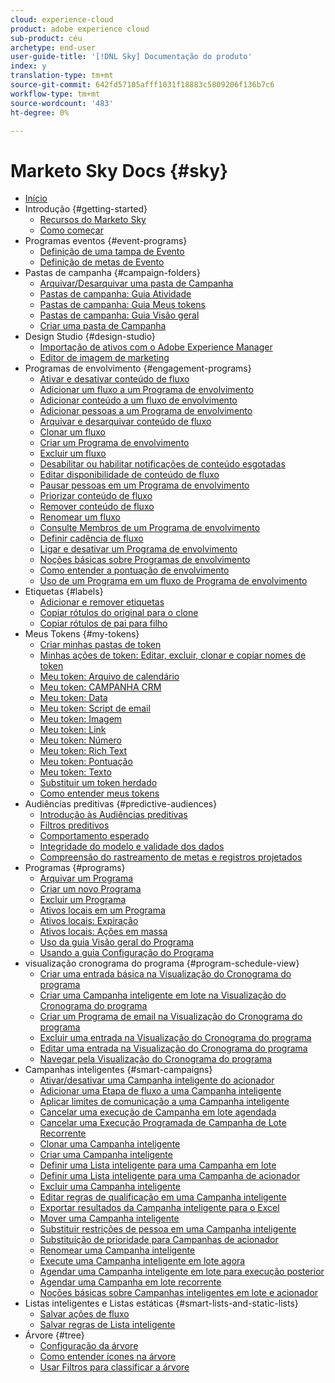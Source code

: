 ```yaml
---
cloud: experience-cloud
product: adobe experience cloud
sub-product: céu
archetype: end-user
user-guide-title: '[!DNL Sky] Documentação do produto'
index: y
translation-type: tm+mt
source-git-commit: 642fd57105afff1031f18883c5809206f136b7c6
workflow-type: tm+mt
source-wordcount: '483'
ht-degree: 0%

---
```



# Marketo Sky Docs {#sky}

+ [Início](home.md)
+ Introdução {#getting-started}
   + [Recursos do Marketo Sky](marketo-sky-features.md)
   + [Como começar](how-to-enable-roles-for-marketo-sky.md)
+ Programas eventos {#event-programs}
   + [Definição de uma tampa de Evento](setting-an-event-cap.md)
   + [Definição de metas de Evento](setting-event-goals.md)
+ Pastas de campanha {#campaign-folders}
   + [Arquivar/Desarquivar uma pasta de Campanha](archive-unarchive-a-campaign-folder.md)
   + [Pastas de campanha: Guia Atividade](campaign-folder-activities-tab.md)
   + [Pastas de campanha: Guia Meus tokens](campaign-folder-my-tokens-tab.md)
   + [Pastas de campanha: Guia Visão geral](campaign-folder-overview-tab.md)
   + [Criar uma pasta de Campanha](create-a-campaign-folder.md)
+ Design Studio {#design-studio}
   + [Importação de ativos com o Adobe Experience Manager](importing-assets-with-adobe-experience-manager.md)
   + [Editor de imagem de marketing](marketo-image-editor.md)
+ Programas de envolvimento {#engagement-programs}
   + [Ativar e desativar conteúdo de fluxo](activate-and-deactivate-stream-content.md)
   + [Adicionar um fluxo a um Programa de envolvimento](add-a-stream-to-an-engagement-program.md)
   + [Adicionar conteúdo a um fluxo de envolvimento](add-content-to-an-engagement-stream.md)
   + [Adicionar pessoas a um Programa de envolvimento](add-people-to-an-engagement-program.md)
   + [Arquivar e desarquivar conteúdo de fluxo](archive-and-unarchive-stream-content.md)
   + [Clonar um fluxo](clone-a-stream.md)
   + [Criar um Programa de envolvimento](create-an-engagement-program.md)
   + [Excluir um fluxo](delete-a-stream.md)
   + [Desabilitar ou habilitar notificações de conteúdo esgotadas](disable-or-enable-exhausted-content-notifications.md)
   + [Editar disponibilidade de conteúdo de fluxo](edit-availability-of-stream-content.md)
   + [Pausar pessoas em um Programa de envolvimento](pause-people-in-an-engagement-program.md)
   + [Priorizar conteúdo de fluxo](prioritize-stream-content.md)
   + [Remover conteúdo de fluxo](remove-stream-content.md)
   + [Renomear um fluxo](rename-a-stream.md)
   + [Consulte Membros de um Programa de envolvimento](see-members-of-an-engagement-program.md)
   + [Definir cadência de fluxo](set-stream-cadence.md)
   + [Ligar e desativar um Programa de envolvimento](turn-an-engagement-program-on-and-off.md)
   + [Noções básicas sobre Programas de envolvimento](understanding-engagement-programs.md)
   + [Como entender a pontuação de envolvimento](understanding-the-engagement-score.md)
   + [Uso de um Programa em um fluxo de Programa de envolvimento](using-a-program-in-an-engagement-program-stream.md)
+ Etiquetas {#labels}
   + [Adicionar e remover etiquetas](add-and-remove-labels.md)
   + [Copiar rótulos do original para o clone](copy-labels-from-original-to-clone.md)
   + [Copiar rótulos de pai para filho](copy-labels-from-parent-to-child.md)
+ Meus Tokens {#my-tokens}
   + [Criar minhas pastas de token](create-my-token-folders.md)
   + [Minhas ações de token: Editar, excluir, clonar e copiar nomes de token](my-token-actions-edit-delete-clone-and-copy-token-names.md)
   + [Meu token: Arquivo de calendário](my-token-calendar-file.md)
   + [Meu token: CAMPANHA CRM](my-token-crm-campaign.md)
   + [Meu token: Data](my-token-date.md)
   + [Meu token: Script de email](my-token-email-script.md)
   + [Meu token: Imagem](my-token-image.md)
   + [Meu token: Link](my-token-link.md)
   + [Meu token: Número](my-token-number.md)
   + [Meu token: Rich Text](my-token-rich-text.md)
   + [Meu token: Pontuação](my-token-score.md)
   + [Meu token: Texto](my-token-text.md)
   + [Substituir um token herdado](override-an-inherited-my-token.md)
   + [Como entender meus tokens](understanding-my-tokens.md)
+ Audiências preditivas {#predictive-audiences}
   + [Introdução às Audiências preditivas](getting-started-with-predictive-audiences.md)
   + [Filtros preditivos](predictive-filters.md)
   + [Comportamento esperado](expected-behavior.md)
   + [Integridade do modelo e validade dos dados](model-health-and-data-validity.md)
   + [Compreensão do rastreamento de metas e registros projetados](understanding-goal-tracking-and-projected-registrations.md)
+ Programas {#programs}
   + [Arquivar um Programa](archive-a-program.md)
   + [Criar um novo Programa](create-a-new-program.md)
   + [Excluir um Programa](delete-a-program.md)
   + [Ativos locais em um Programa](local-assets-in-a-program.md)
   + [Ativos locais: Expiração](local-assets-expiration.md)
   + [Ativos locais: Ações em massa](local-assets-mass-actions.md)
   + [Uso da guia Visão geral do Programa](using-the-program-overview-tab.md)
   + [Usando a guia Configuração do Programa](using-the-program-setup-tab.md)
+ visualização cronograma do programa {#program-schedule-view}
   + [Criar uma entrada básica na Visualização do Cronograma do programa](create-a-basic-entry-in-program-schedule-view.md)
   + [Criar uma Campanha inteligente em lote na Visualização do Cronograma do programa](create-a-batch-smart-campaign-in-program-schedule-view.md)
   + [Criar um Programa de email na Visualização do Cronograma do programa](create-an-email-program-in-program-schedule-view.md)
   + [Excluir uma entrada na Visualização do Cronograma do programa](delete-an-entry-in-program-schedule-view.md)
   + [Editar uma entrada na Visualização do Cronograma do programa](edit-an-entry-in-program-schedule-view.md)
   + [Navegar pela Visualização do Cronograma do programa](navigating-program-schedule-view.md)
+ Campanhas inteligentes {#smart-campaigns}
   + [Ativar/desativar uma Campanha inteligente do acionador](activate-deactivate-a-trigger-smart-campaign.md)
   + [Adicionar uma Etapa de fluxo a uma Campanha inteligente](add-a-flow-step-to-a-smart-campaign.md)
   + [Aplicar limites de comunicação a uma Campanha inteligente](apply-communication-limits-to-a-smart-campaign.md)
   + [Cancelar uma execução de Campanha em lote agendada](cancel-a-scheduled-batch-campaign-run.md)
   + [Cancelar uma Execução Programada de Campanha de Lote Recorrente](cancel-a-scheduled-recurring-batch-campaign-run.md)
   + [Clonar uma Campanha inteligente](clone-a-smart-campaign.md)
   + [Criar uma Campanha inteligente](create-a-smart-campaign.md)
   + [Definir uma Lista inteligente para uma Campanha em lote](define-a-smart-list-for-a-batch-campaign.md)
   + [Definir uma Lista inteligente para uma Campanha de acionador](define-a-smart-list-for-a-trigger-campaign.md)
   + [Excluir uma Campanha inteligente](delete-a-smart-campaign.md)
   + [Editar regras de qualificação em uma Campanha inteligente](edit-qualification-rules-in-a-smart-campaign.md)
   + [Exportar resultados da Campanha inteligente para o Excel](export-smart-campaign-results-to-excel.md)
   + [Mover uma Campanha inteligente](move-a-smart-campaign.md)
   + [Substituir restrições de pessoa em uma Campanha inteligente](override-person-restrictions-in-a-smart-campaign.md)
   + [Substituição de prioridade para Campanhas de acionador](priority-override-for-trigger-campaigns.md)
   + [Renomear uma Campanha inteligente](rename-a-smart-campaign.md)
   + [Execute uma Campanha inteligente em lote agora](run-a-batch-smart-campaign-now.md)
   + [Agendar uma Campanha inteligente em lote para execução posterior](schedule-a-batch-smart-campaign-to-run-later.md)
   + [Agendar uma Campanha em lote recorrente](schedule-a-recurring-batch-campaign.md)
   + [Noções básicas sobre Campanhas inteligentes em lote e acionador](understanding-batch-and-trigger-smart-campaigns.md)
+ Listas inteligentes e Listas estáticas {#smart-lists-and-static-lists}
   + [Salvar ações de fluxo](save-flow-actions.md)
   + [Salvar regras de Lista inteligente](save-smart-list-rules.md)
+ Árvore {#tree}
   + [Configuração da árvore](configuring-the-tree.md)
   + [Como entender ícones na árvore](understanding-icons-in-the-tree.md)
   + [Usar Filtros para classificar a árvore](use-filters-to-sort-the-tree.md)

